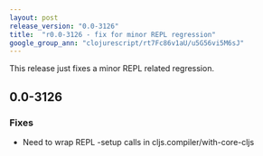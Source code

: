 ```yaml
---
layout: post
release_version: "0.0-3126"
title:  "r0.0-3126 - fix for minor REPL regression"
google_group_ann: "clojurescript/rt7Fc86v1aU/u5G56vi5M6sJ"
---
```


This release just fixes a minor REPL related regression.

## 0.0-3126

### Fixes
* Need to wrap REPL -setup calls in cljs.compiler/with-core-cljs
